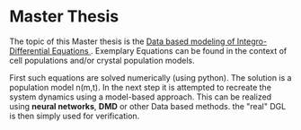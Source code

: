 # Master Thesis
The topic of this Master thesis is the <u> Data based modeling of Integro-Differential Equations </u>. Exemplary Equations can be found in the context of cell populations and/or crystal population models.

First such equations are solved numerically (using python). The solution is a population model n(m,t). In the next step it is attempted to recreate the system dynamics using a model-based approach.
This can be realized using **neural networks**, **DMD** or other Data based methods. the "real" DGL is then simply used for verification.
